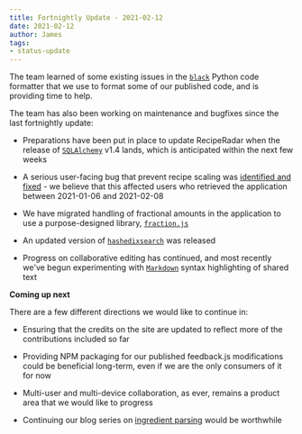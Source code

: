 ```yaml
---
title: Fortnightly Update - 2021-02-12
date: 2021-02-12
author: James
tags:
- status-update
---
```

The team learned of some existing issues in the [`black`](https://github.com/psf/black/) Python code formatter that we use to format some of our published code, and is providing time to help.

The team has also been working on maintenance and bugfixes since the last fortnightly update:

- Preparations have been put in place to update RecipeRadar when the release of [`SQLAlchemy`](https://github.com/sqlalchemy/sqlalchemy/) v1.4 lands, which is anticipated within the next few weeks

- A serious user-facing bug that prevent recipe scaling was [identified and fixed](https://github.com/openculinary/frontend/issues/191) - we believe that this affected users who retrieved the application between 2021-01-06 and 2021-02-08

- We have migrated handling of fractional amounts in the application to use a purpose-designed library, [`fraction.js`](https://www.npmjs.com/package/fraction.js)

- An updated version of [`hashedixsearch`](https://pypi.org/project/hashedixsearch/) was released

- Progress on collaborative editing has continued, and most recently we've begun experimenting with [`Markdown`](https://en.wikipedia.org/wiki/Markdown) syntax highlighting of shared text

**Coming up next**

There are a few different directions we would like to continue in:

- Ensuring that the credits on the site are updated to reflect more of the contributions included so far

- Providing NPM packaging for our published feedback.js modifications could be beneficial long-term, even if we are the only consumers of it for now

- Multi-user and multi-device collaboration, as ever, remains a product area that we would like to progress

- Continuing our blog series on [ingredient parsing](https://blog.reciperadar.com/posts/introduction-to-ingredient-parsing/) would be worthwhile
